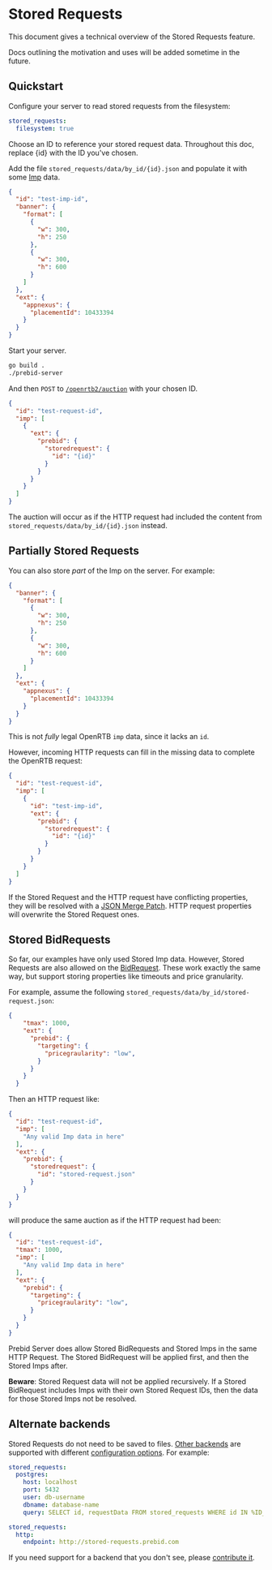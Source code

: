 # Stored Requests

This document gives a technical overview of the Stored Requests feature.

Docs outlining the motivation and uses will be added sometime in the future.

## Quickstart

Configure your server to read stored requests from the filesystem:

```yaml
stored_requests:
  filesystem: true
```

Choose an ID to reference your stored request data. Throughout this doc, replace {id} with the ID you've chosen.

Add the file `stored_requests/data/by_id/{id}.json` and populate it with some [Imp](https://www.iab.com/wp-content/uploads/2016/03/OpenRTB-API-Specification-Version-2-5-FINAL.pdf#page=17) data.

```json
{
  "id": "test-imp-id",
  "banner": {
    "format": [
      {
        "w": 300,
        "h": 250
      },
      {
        "w": 300,
        "h": 600
      }
    ]
  },
  "ext": {
    "appnexus": {
      "placementId": 10433394
    }
  }
}
```

Start your server.

```bash
go build .
./prebid-server
```

And then `POST` to [`/openrtb2/auction`](../endpoints/openrtb2/auction.md) with your chosen ID.

```json
{
  "id": "test-request-id",
  "imp": [
    {
      "ext": {
        "prebid": {
          "storedrequest": {
            "id": "{id}"
          }
        }
      }
    }
  ]
}
```

The auction will occur as if the HTTP request had included the content from `stored_requests/data/by_id/{id}.json` instead.

## Partially Stored Requests

You can also store _part_ of the Imp on the server. For example:

```json
{
  "banner": {
    "format": [
      {
        "w": 300,
        "h": 250
      },
      {
        "w": 300,
        "h": 600
      }
    ]
  },
  "ext": {
    "appnexus": {
      "placementId": 10433394
    }
  }
}
```

This is not _fully_ legal OpenRTB `imp` data, since it lacks an `id`.

However, incoming HTTP requests can fill in the missing data to complete the OpenRTB request:

```json
{
  "id": "test-request-id",
  "imp": [
    {
      "id": "test-imp-id",
      "ext": {
        "prebid": {
          "storedrequest": {
            "id": "{id}"
          }
        }
      }
    }
  ]
}
```

If the Stored Request and the HTTP request have conflicting properties,
they will be resolved with a [JSON Merge Patch](https://tools.ietf.org/html/rfc7386).
HTTP request properties will overwrite the Stored Request ones.

## Stored BidRequests

So far, our examples have only used Stored Imp data. However, Stored Requests
are also allowed on the [BidRequest](https://www.iab.com/wp-content/uploads/2016/03/OpenRTB-API-Specification-Version-2-5-FINAL.pdf#page=15).
These work exactly the same way, but support storing properties like timeouts and price granularity.

For example, assume the following `stored_requests/data/by_id/stored-request.json`:

```json
{
    "tmax": 1000,
    "ext": {
      "prebid": {
        "targeting": {
          "pricegraularity": "low",
        }
      }
    }
  }
```

Then an HTTP request like:

```json
{
  "id": "test-request-id",
  "imp": [
    "Any valid Imp data in here"
  ],
  "ext": {
    "prebid": {
      "storedrequest": {
        "id": "stored-request.json"
      }
    }
  }
}
```

will produce the same auction as if the HTTP request had been:

```json
{
  "id": "test-request-id",
  "tmax": 1000,
  "imp": [
    "Any valid Imp data in here"
  ],
  "ext": {
    "prebid": {
      "targeting": {
        "pricegraularity": "low",
      }
    }
  }
}
```

Prebid Server does allow Stored BidRequests and Stored Imps in the same HTTP Request.
The Stored BidRequest will be applied first, and then the Stored Imps after.

**Beware**: Stored Request data will not be applied recursively.
If a Stored BidRequest includes Imps with their own Stored Request IDs,
then the data for those Stored Imps not be resolved.


## Alternate backends

Stored Requests do not need to be saved to files. [Other backends](../../stored_requests/backends) are supported
with different [configuration options](configuration.md). For example:

```yaml
stored_requests:
  postgres:
    host: localhost
    port: 5432
    user: db-username
    dbname: database-name
    query: SELECT id, requestData FROM stored_requests WHERE id IN %ID_LIST%;
```

```yaml
stored_requests:
  http:
    endpoint: http://stored-requests.prebid.com
```

If you need support for a backend that you don't see, please [contribute it](contributing.md).
